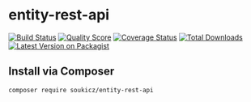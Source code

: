 # entity-rest-api

[![Build Status][ico-travis]][link-travis]
[![Quality Score][ico-code-quality]][link-code-quality]
[![Coverage Status][ico-scrutinizer]][link-scrutinizer]
[![Total Downloads][ico-downloads]][link-downloads]
[![Latest Version on Packagist][ico-version]][link-packagist]

## Install via Composer

``` bash
composer require soukicz/entity-rest-api
```

[ico-version]: https://img.shields.io/packagist/v/soukicz/entity-rest-api.svg?style=flat-square
[ico-travis]: https://img.shields.io/travis/soukicz/entity-rest-api/master.svg?style=flat-square
[ico-scrutinizer]: https://img.shields.io/scrutinizer/coverage/g/soukicz/entity-rest-api.svg?style=flat-square
[ico-code-quality]: https://img.shields.io/scrutinizer/g/soukicz/entity-rest-api.svg?style=flat-square
[ico-downloads]: https://img.shields.io/packagist/dt/soukicz/entity-rest-api.svg?style=flat-square

[link-packagist]: https://packagist.org/packages/soukicz/entity-rest-api
[link-travis]: https://travis-ci.org/soukicz/entity-rest-api
[link-scrutinizer]: https://scrutinizer-ci.com/g/soukicz/entity-rest-api/code-structure
[link-code-quality]: https://scrutinizer-ci.com/g/soukicz/entity-rest-api
[link-downloads]: https://packagist.org/packages/soukicz/entity-rest-api
